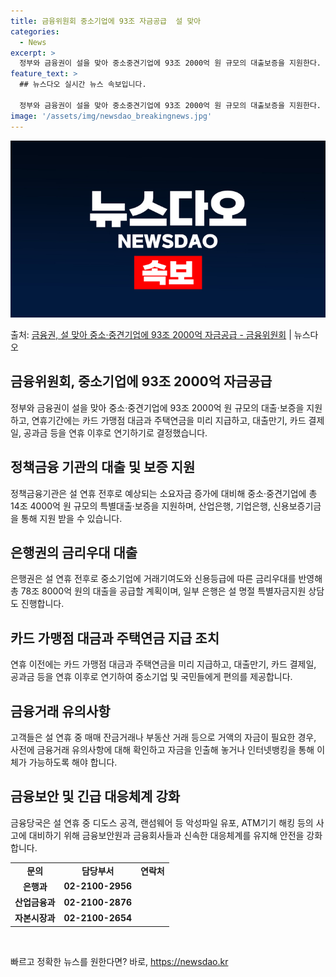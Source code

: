 ```yaml
---
title: 금융위원회 중소기업에 93조 자금공급  설 맞아
categories:
  - News
excerpt: >
  정부와 금융권이 설을 맞아 중소중견기업에 93조 2000억 원 규모의 대출보증을 지원한다. 또 설 연휴기간 …
feature_text: >
  ## 뉴스다오 실시간 뉴스 속보입니다.

  정부와 금융권이 설을 맞아 중소중견기업에 93조 2000억 원 규모의 대출보증을 지원한다. 또 설 연휴기간 …
image: '/assets/img/newsdao_breakingnews.jpg'
---
```


![뉴스다오 속보](/assets/img/newsdao_breakingnews.jpg)

<p>출처: <a href="https://newsdao.kr/3108" rel="dofollow">금융권, 설 맞아 중소·중견기업에 93조 2000억 자금공급   - 금융위원회</a> | 뉴스다오</p>

<h2 data-ke-size="size26">금융위원회, 중소기업에 93조 2000억 자금공급</h2>
<p data-ke-size="size16">정부와 금융권이 설을 맞아 중소·중견기업에 93조 2000억 원 규모의 대출·보증을 지원하고, 연휴기간에는 카드 가맹점 대금과 주택연금을 미리 지급하고, 대출만기, 카드 결제일, 공과금 등을 연휴 이후로 연기하기로 결정했습니다.</p>

<h2 data-ke-size="size26">정책금융 기관의 대출 및 보증 지원</h2>
<p data-ke-size="size16">정책금융기관은 설 연휴 전후로 예상되는 소요자금 증가에 대비해 중소·중견기업에 총 14조 4000억 원 규모의 특별대출·보증을 지원하며, 산업은행, 기업은행, 신용보증기금을 통해 지원 받을 수 있습니다.</p>

<h2 data-ke-size="size26">은행권의 금리우대 대출</h2>
<p data-ke-size="size16">은행권은 설 연휴 전후로 중소기업에 거래기여도와 신용등급에 따른 금리우대를 반영해 총 78조 8000억 원의 대출을 공급할 계획이며, 일부 은행은 설 명절 특별자금지원 상담도 진행합니다.</p>

<h2 data-ke-size="size26">카드 가맹점 대금과 주택연금 지급 조치</h2>
<p data-ke-size="size16">연휴 이전에는 카드 가맹점 대금과 주택연금을 미리 지급하고, 대출만기, 카드 결제일, 공과금 등을 연휴 이후로 연기하여 중소기업 및 국민들에게 편의를 제공합니다.</p>

<h2 data-ke-size="size26">금융거래 유의사항</h2>
<p data-ke-size="size16">고객들은 설 연휴 중 매매 잔금거래나 부동산 거래 등으로 거액의 자금이 필요한 경우, 사전에 금융거래 유의사항에 대해 확인하고 자금을 인출해 놓거나 인터넷뱅킹을 통해 이체가 가능하도록 해야 합니다.</p>

<h2 data-ke-size="size26">금융보안 및 긴급 대응체계 강화</h2>
<p data-ke-size="size16">금융당국은 설 연휴 중 디도스 공격, 랜섬웨어 등 악성파일 유포, ATM기기 해킹 등의 사고에 대비하기 위해 금융보안원과 금융회사들과 신속한 대응체계를 유지해 안전을 강화합니다.</p>

<table>
	<tr>
		<td style="text-align: center; height: 17px;"><b>문의</b></td>
		<td style="text-align: center; height: 17px;"><b>담당부서</b></td>
		<td style="text-align: center; height: 17px;"><b>연락처</b></td>
	</tr>
	<tr>
		<td style="text-align: center; height: 17px;"><b>은행과</b></td>
		<td style="text-align: center; height: 17px;"><b>02-2100-2956</b></td>
	</tr>
	<tr>
		<td style="text-align: center; height: 17px;"><b>산업금융과</b></td>
		<td style="text-align: center; height: 17px;"><b>02-2100-2876</b></td>
	</tr>
	<tr>
		<td style="text-align: center; height: 17px;"><b>자본시장과</b></td>
		<td style="text-align: center; height: 17px;"><b>02-2100-2654</b></td>
	</tr>
</table>

<p data-ke-size="size16">&nbsp;</p> 

빠르고 정확한 뉴스를 원한다면? 바로, <a href="https://newsdao.kr" rel="dofollow">https://newsdao.kr</a>



